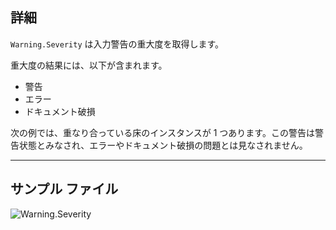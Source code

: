 ## 詳細
`Warning.Severity` は入力警告の重大度を取得します。

重大度の結果には、以下が含まれます。
- 警告
- エラー
- ドキュメント破損

次の例では、重なり合っている床のインスタンスが 1 つあります。この警告は警告状態とみなされ、エラーやドキュメント破損の問題とは見なされません。
___
## サンプル ファイル

![Warning.Severity](./Revit.Application.Warning.Severity_img.jpg)
